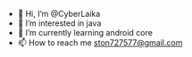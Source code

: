 - 👋 Hi, I’m @CyberLaika
- 👀 I’m interested in java
- 🌱 I’m currently learning android core
- 📫 How to reach me ston727577@gmail.com

<!---
CyberLaika/CyberLaika is a ✨ special ✨ repository because its `README.md` (this file) appears on your GitHub profile.
You can click the Preview link to take a look at your changes.
--->
